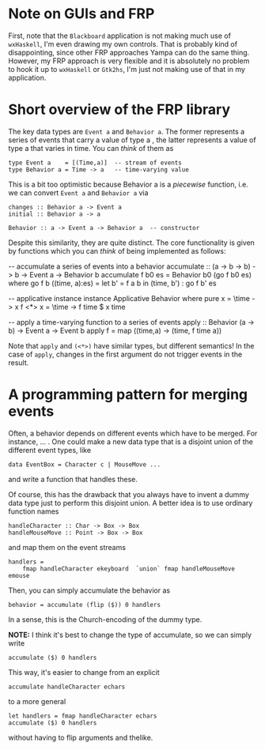 Note on GUIs and FRP
====================

First, note that the `Blackboard` application is not making much use of `wxHaskell`, I'm even drawing my own controls. That is probably kind of disappointing, since other FRP approaches Yampa can do the same thing. However, my FRP approach is very flexible and it is absolutely no problem to hook it up to `wxHaskell` or `Gtk2hs`, I'm just not making use of that in my application.


Short overview of the FRP library
=================================

The key data types are `Event a` and `Behavior a`. The former represents a series of events that carry a value of type  a , the latter represents a value of type  a  that varies in time. You can *think* of them as

    type Event a    = [(Time,a)]  -- stream of events
    type Behavior a = Time -> a   -- time-varying value

This is a bit too optimistic because  Behavior a  is a *piecewise* function, i.e. we can convert `Event a` and `Behavior a` via
    
    changes :: Behavior a -> Event a
    initial :: Behavior a -> a
    
    Behavior :: a -> Event a -> Behavior a  -- constructor

Despite this similarity, they are quite distinct. The core functionality is given by functions which you can *think* of being implemented as follows:

   -- accumulate a series of events into a behavior
   accumulate :: (a -> b -> b) -> b -> Event a -> Behavior b
   accumulate f b0 es = Behavior b0 (go f b0 es)
        where
        go f b ((time, a):es) = let b' = f a b in (time, b') : go f b' es

   -- applicative instance
   instance Applicative Behavior where
        pure x  = \time -> x
        f <*> x = \time -> f time $ x time 

   -- apply a time-varying function to a series of events
   apply :: Behavior (a -> b) -> Event a -> Event b
   apply f = map (\(time,a) -> (time, f time a))

Note that `apply` and `(<*>)` have similar types, but different semantics! In the case of `apply`, changes in the first argument do not trigger events in the result.


A programming pattern for merging events
========================================

Often, a behavior depends on different events which have to be merged. For instance, ... . One could make a new data type that is a disjoint union of the different event types, like

    data EventBox = Character c | MouseMove ...

and write a function that handles these.

Of course, this has the drawback that you always have to invent a dummy data type just to perform this disjoint union. A better idea is to use ordinary function names

    handleCharacter :: Char -> Box -> Box
    handleMouseMove :: Point -> Box -> Box

and map them on the event streams

    handlers =
        fmap handleCharacter ekeyboard  `union` fmap handleMouseMove emouse

Then, you can simply accumulate the behavior as

    behavior = accumulate (flip ($)) 0 handlers


In a sense, this is the Church-encoding of the dummy type.


**NOTE:** I think it's best to change the type of accumulate, so we can simply write

    accumulate ($) 0 handlers

This way, it's easier to change from an explicit

    accumulate handleCharacter echars

to a more general

    let handlers = fmap handleCharacter echars
    accumulate ($) 0 handlers

without having to flip arguments and thelike.



